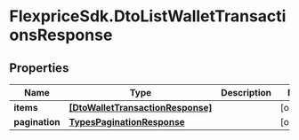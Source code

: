 # FlexpriceSdk.DtoListWalletTransactionsResponse

## Properties

Name | Type | Description | Notes
------------ | ------------- | ------------- | -------------
**items** | [**[DtoWalletTransactionResponse]**](DtoWalletTransactionResponse.md) |  | [optional] 
**pagination** | [**TypesPaginationResponse**](TypesPaginationResponse.md) |  | [optional] 


